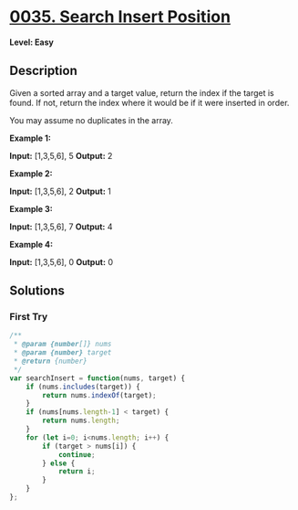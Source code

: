 # [0035. Search Insert Position](https://leetcode.com/problems/search-insert-position/)

**Level: Easy**

## Description

Given a sorted array and a target value, return the index if the target is found. If not, return the index where it would be if it were inserted in order.

You may assume no duplicates in the array.

**Example 1:** 

**Input:** [1,3,5,6], 5 
**Output:** 2 

**Example 2:** 

**Input:** [1,3,5,6], 2 
**Output:** 1 

**Example 3:** 

**Input:** [1,3,5,6], 7 
**Output:** 4 

**Example 4:** 

**Input:** [1,3,5,6], 0 
**Output:** 0 


## Solutions 

### First Try
``` js
/**
 * @param {number[]} nums
 * @param {number} target
 * @return {number}
 */
var searchInsert = function(nums, target) {
    if (nums.includes(target)) {
        return nums.indexOf(target);
    }
    if (nums[nums.length-1] < target) {
        return nums.length;
    }
    for (let i=0; i<nums.length; i++) {
        if (target > nums[i]) {
            continue;
        } else {
            return i;
        }
    }
};
```